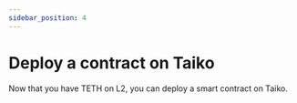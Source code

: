 ```yaml
---
sidebar_position: 4
---
```


# Deploy a contract on Taiko

Now that you have TETH on L2, you can deploy a smart contract on Taiko.
